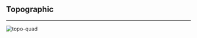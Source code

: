 ## Topographic

----

![topo-quad](http://storm-is-brewing.com/img/bootcamp/usgs-prescott-quadrangle.jpg)
